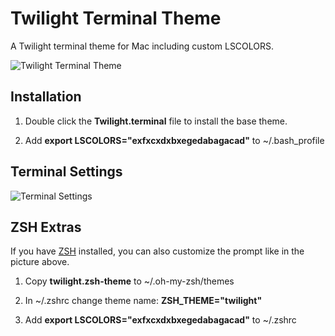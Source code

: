 # Twilight Terminal Theme

A Twilight terminal theme for Mac including custom LSCOLORS.

<img src="https://raw.github.com/dsalzr/twilight-terminal-theme/master/preview.png" alt="Twilight Terminal Theme" />

## Installation

1. Double click the **Twilight.terminal** file to install the base theme.

2. Add **export LSCOLORS="exfxcxdxbxegedabagacad"** to ~/.bash_profile

## Terminal Settings

<img src="https://raw.github.com/dsalzr/twilight-terminal-theme/master/settings.png" alt="Terminal Settings" />

## ZSH Extras

If you have [ZSH](https://github.com/robbyrussell/oh-my-zsh "Oh My ZSH") installed, you can also customize the prompt like in the picture above.

1. Copy **twilight.zsh-theme** to ~/.oh-my-zsh/themes

2. In ~/.zshrc change theme name: **ZSH_THEME="twilight"**

3. Add **export LSCOLORS="exfxcxdxbxegedabagacad"** to ~/.zshrc